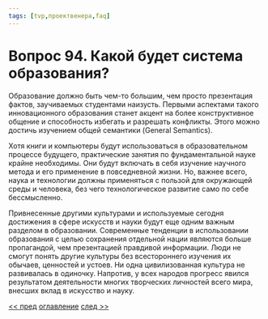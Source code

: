 ```yaml
---
tags: [tvp,проектвенера,faq]
---
```

# Вопрос 94. Какой будет система образования?

Образование должно быть чем-то большим, чем просто презентация фактов, заучиваемых студентами наизусть. Первыми аспектами такого инновационного образования станет акцент на более конструктивное общение и способность избегать и разрешать конфликты. Этого можно достичь изучением общей семантики (General Semantics).

Хотя книги и компьютеры будут использоваться в образовательном процессе будущего, практические занятия по фундаментальной науке крайне необходимы. Они будут включать в себя изучение научного метода и его применение в повседневной жизни. Но, важнее всего, наука и технологии должны применяться с пользой для окружающей среды и человека, без чего технологическое развитие само по себе бессмысленно.

Привнесенные другими культурами и используемые сегодня достижения в сфере искусств и науки будут еще одним важным разделом в образовании. Современные тенденции в использовании образования с целью сохранения отдельной нации являются больше пропагандой, чем презентацией правдивой информации. Люди не смогут понять другие культуры без всестороннего изучения их обычаев, ценностей и устоев. Ни одна цивилизованная культура не развивалась в одиночку. Напротив, у всех народов прогресс явился результатом деятельности многих творческих личностей всего мира, внесших вклад в искусство и науку.

[<< пред](Вопрос%2093.%20Что%20Вы%20можете%20сказать%20о%20подходе%20к%20образованию%20в%20рамках%20Проекта%20Венера.md) [оглавление](FAQ%20%D0%BF%D0%BE%20%D0%BF%D1%80%D0%BE%D0%B5%D0%BA%D1%82%D1%83%20%C2%AB%D0%92%D0%B5%D0%BD%D0%B5%D1%80%D0%B0%C2%BB.md) [след >>](Вопрос%2095.%20Как%20обучение,%20сотрудничество%20и%20здоровый%20образ%20жизни%20будут%20встроены%20в%20новую%20систему.md)
